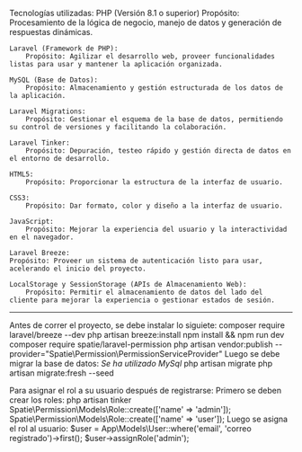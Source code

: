 Tecnologías utilizadas:
    PHP (Versión 8.1 o superior)
        Propósito: Procesamiento de la lógica de negocio, manejo de datos y generación de respuestas dinámicas.
        
    Laravel (Framework de PHP):
        Propósito: Agilizar el desarrollo web, proveer funcionalidades listas para usar y mantener la aplicación organizada.
        
    MySQL (Base de Datos):
        Propósito: Almacenamiento y gestión estructurada de los datos de la aplicación.
        
    Laravel Migrations:
        Propósito: Gestionar el esquema de la base de datos, permitiendo su control de versiones y facilitando la colaboración.
    
    Laravel Tinker:
        Propósito: Depuración, testeo rápido y gestión directa de datos en el entorno de desarrollo.
    
    HTML5:
        Propósito: Proporcionar la estructura de la interfaz de usuario.
    
    CSS3:
        Propósito: Dar formato, color y diseño a la interfaz de usuario.
    
    JavaScript:
        Propósito: Mejorar la experiencia del usuario y la interactividad en el navegador.
    
    Laravel Breeze:
    Propósito: Proveer un sistema de autenticación listo para usar, acelerando el inicio del proyecto.
    
    LocalStorage y SessionStorage (APIs de Almacenamiento Web):
        Propósito: Permitir el almacenamiento de datos del lado del cliente para mejorar la experiencia o gestionar estados de sesión.

--------------------------------------------------------------------------------------------------------------------------------------------------------------------------------------------------------------------

Antes de correr el proyecto, se debe instalar lo siguiete:
    composer require laravel/breeze --dev
    php artisan breeze:install
    npm install && npm run dev
    composer require spatie/laravel-permission
    php artisan vendor:publish --provider="Spatie\Permission\PermissionServiceProvider"
Luego se debe migrar la base de datos:
*Se ha utilizado MySql*
    php artisan migrate
    php artisan migrate:fresh --seed
    
Para asignar el rol a su usuario después de registrarse:
    Primero se deben crear los roles:
        php artisan tinker
        Spatie\Permission\Models\Role::create(['name' => 'admin']);
        Spatie\Permission\Models\Role::create(['name' => 'user']);
    Luego se asigna el rol al usuario:
        $user = App\Models\User::where('email', 'correo registrado')->first();
        $user->assignRole('admin');
